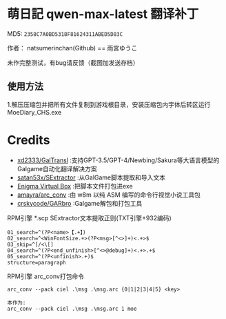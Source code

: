 # 萌日記 qwen-max-latest 翻译补丁 

MD5: `2358C7A0BD5318F81624311ABED5D83C`

作者： natsumerinchan(Github) == 雨宮ゆうこ

未作完整测试，有bug请反馈（截图加发送存档）

## 使用方法
1.解压压缩包并把所有文件复制到游戏根目录，安装压缩包内字体后转区运行MoeDiary_CHS.exe

# Credits

- [xd2333/GalTransl](https://github.com/xd2333/GalTransl.git) :支持GPT-3.5/GPT-4/Newbing/Sakura等大语言模型的Galgame自动化翻译解决方案
- [satan53x/SExtractor](https://github.com/satan53x/SExtractor.git) :从GalGame脚本提取和导入文本
- [Enigma Virtual Box](https://enigmaprotector.com/assets/files/enigmavb.exe) :把脚本文件打包进exe
- [amayra/arc_conv](https://github.com/amayra/arc_conv.git) :由 w8m 以纯 ASM 编写的命令行视觉小说工具包
- [crskycode/GARbro](https://github.com/crskycode/GARbro) :Galgame解包和打包工具

RPM引擎 *.scp SExtractor文本提取正则(TXT引擎+932编码)

```
01_search=^(?P<name>【.+】)
02_search=^<WinFontSize.+>(?P<msg>[^<>]+)<.+>$
03_skip=^[/<\[]
04_search=^(?P<end_unfinish>[^<>@debug]+)<.+>.+$
05_search=^(?P<unfinish>.+)$
structure=paragraph
```

RPM引擎 arc_conv打包命令
```
arc_conv --pack ciel .\msg .\msg.arc {0|1|2|3|4|5} <key>

本作为:
arc_conv --pack ciel .\msg .\msg.arc 1 moe
```
